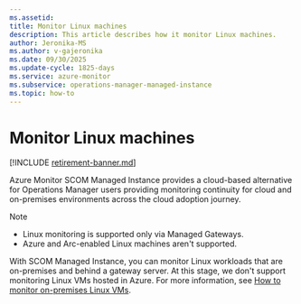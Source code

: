 ```yaml
---
ms.assetid: 
title: Monitor Linux machines
description: This article describes how it monitor Linux machines.
author: Jeronika-MS
ms.author: v-gajeronika
ms.date: 09/30/2025
ms.update-cycle: 1825-days
ms.service: azure-monitor
ms.subservice: operations-manager-managed-instance
ms.topic: how-to
---
```


# Monitor Linux machines

[!INCLUDE [retirement-banner.md](includes/retirement-banner.md)]

Azure Monitor SCOM Managed Instance provides a cloud-based alternative for Operations Manager users providing monitoring continuity for cloud and on-premises environments across the cloud adoption journey.

>[!NOTE]
>- Linux monitoring is supported only via Managed Gateways.
>- Azure and Arc-enabled Linux machines aren't supported.

With SCOM Managed Instance, you can monitor Linux workloads that are on-premises and behind a gateway server. At this stage, we don't support monitoring Linux VMs hosted in Azure. For more information, see [How to monitor on-premises Linux VMs](/system-center/scom/manage-deploy-crossplat-agent-console).
